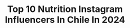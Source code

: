 ---
title: Top 10 Nutrition Instagram Influencers In Chile In 2024
description: >-
  Find top nutrition Instagram influencers in Chile in 2024. Most popular hashtags: #chile #fitness #happy.
platform: Instagram
hits: 34
text_top: See the top-rated Instagram influencers on inBeat.
text_bottom: Our search engine aggregates 34 Instagram influencers like this in Chile for you to pitch.
profiles:
  - username: "dewii.veg"
    fullname: >-
      Dewii
    bio: >-
      Nutrition coach | Author of the books “Vegan Guide” and “Eco Guide” | Activist | Nomad 📍 Italy 📩 info@dewi.cz
    location: "Chile"
    followers: 88154
    engagement: 478
    commentsToLikes: 0.016517
    id: ck5zpn72zsywl0i148khl2952
    verified: false
    hashtags: "#hustleculture, #veganapproved, #vyzvaproprirodu, #afrikaburn"
  - username: "micamurua"
    fullname: >-
      Micaela Murua
    bio: >-
      📍Arg y del 🌎 Artista. Fashion Model. Beauty. Holistic New York @emg_models CL @elitemodel_chile MEX @baxtmodels Student INN @nutritionschool
    location: "Chile"
    followers: 25241
    engagement: 256
    commentsToLikes: 0.128789
    id: ck139t27qmz500i19t1yqfv2v
    verified: false
    hashtags: "#naturalmakeup, #pijamasmujer, #bridalmakeup, #totalblack"
  - username: "marialagunafitness"
    fullname: >-
      Maria Laguna Fitness
    bio: >-
      Fitness & Nutrition Coach ISSA Certified Personal Trainer 📕 Fit a los 40 Mama 🦸🏽‍♀️ Creadora PROGRAMA MLF SUPLEMENTOS FIRE Y WATER👇🏼
    location: "Chile"
    followers: 241882
    engagement: 71
    commentsToLikes: 0.068168
    id: ck5zjfrlehidm0i14o15gj44f
    verified: false
    hashtags: "#desafiojunio, #energialimpia, #bajoconsumo, #entrenamientolive"
  - username: "soficfit"
    fullname: >-
      Sofía Cavallini
    bio: >-
      Wellness Lifestyle Motivo, entreno & reflexionó TikTok (+215 k) Atleta @nikerunning Owner @this.sofit @sc.estudio 💌: scavallini@uc.cl
    location: "Chile"
    followers: 101022
    engagement: 1694
    commentsToLikes: 0.006033
    id: clnbn6qx63z7x0j08dufw5ne5
    verified: false
    hashtags: "#wellness, #frases, #soficfitchallenge, #motivacion"
  - username: "verobianchi89"
    fullname: >-
      Veronica Bianchi
    bio: >-
      Sports Journalist🇨🇱 TV Host Amo las papas fritas y los perros Contacto💌: veronicabianchi1989@gmail.com
    location: "Chile"
    followers: 256371
    engagement: 436
    commentsToLikes: 0.022993
    id: ck8sz3h8kn12e0j785s9k3wat
    verified: false
    hashtags: "#tntdatasports, #tst, #chile, #diadelperro"
  - username: "leslie.fredes"
    fullname: >-
      𝑳𝒆𝒔𝒍𝒊𝒆 𝑭𝒓𝒆𝒅𝒆𝒔 ❀
    bio: >-
      ➵ Stgo, Chile 🇨🇱 Ser genuinos es el camino para encontrar nuestra felicidad ♥️✨
    location: "Chile"
    followers: 162184
    engagement: 234
    commentsToLikes: 0.036638
    id: ck15ucqhwmimn0i19jmkfeel1
    verified: false
    hashtags: "#likeforlikes, #loveyourself, #girl, #reels"
  - username: "pilicorvalan"
    fullname: >-
      Pilar Corvalán
    bio: >-
      Diseñadora ✍🏻 Corredora Elite Mountainbike 🚲 Embajadora: @montonsport_chile 👗 Campeona Nacional XCM 2015-2016 🇨🇱
    location: "Chile"
    followers: 9380
    engagement: 547
    commentsToLikes: 0.012474
    id: ck6txrwg6zhwe0j712thcx2g6
    verified: false
    hashtags: "#mtb, #happy, #mtbgirl, #bortecycling"
  - username: "barbarehlla_h"
    fullname: >-
      Bárbara Hernández H.
    bio: >-
      #IceMermaid ❄️🧜🏽‍♀️ Psicóloga #UChile #Speaker 2xGuinness World Record #ExtreamSwimmer 6th ➡️ #Ocean's7 🏊‍♀️ #IceTeam❤️
    location: "Chile"
    followers: 139063
    engagement: 488
    commentsToLikes: 0.065050
    id: ck5hs0mu7vsk60i11p9wvu213
    verified: false
    hashtags: "#icemermaid, #iceteam, #lollapalooza2023, #janequeo"
  - username: "sirialopez__"
    fullname: >-
      Siria López
    bio: >-
      Nta.👩🏽‍⚕️ Magíster en Nutrición deportiva💪🏽 Diplomado en fisiología del ejercicio (c)🏋🏽‍♀️ Agenda en @cualtzin.estetica Trini Mom❤️
    location: "Chile"
    followers: 155984
    engagement: 187
    commentsToLikes: 0.012659
    id: ck5qclwz1r7zg0i11lumrez23
    verified: false
    hashtags: ""
  - username: "lucrebernardo"
    fullname: >-
      LUCRECIA BERNARDO S.
    bio: >-
      born in chile | half spanish Lic. en Nutrición y dietética Make up artist Amante de viajar mbernardos@udd.cl
    location: "Chile"
    followers: 20963
    engagement: 134
    commentsToLikes: 0.019931
    id: clnbn6r833zgl0j08kvwy0b1u
    verified: false
    hashtags: "#ootd, #galapagos, #couplegoals, #revolveme"
---